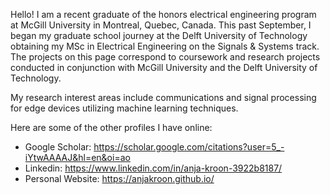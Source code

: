 Hello! I am a recent graduate of the honors electrical engineering program at McGill University in Montreal, Quebec, Canada. This past September, I began my graduate school journey at the Delft University of Technology obtaining my MSc in Electrical Engineering on the Signals & Systems track. The projects on this page correspond to coursework and research projects conducted in conjunction with McGill University and the Delft University of Technology.

My research interest areas include communications and signal processing for edge devices utilizing machine learning techniques. 

Here are some of the other profiles I have online:

* Google Scholar: https://scholar.google.com/citations?user=5_-iYtwAAAAJ&hl=en&oi=ao
* Linkedin: https://www.linkedin.com/in/anja-kroon-3922b8187/
* Personal Website: https://anjakroon.github.io/


